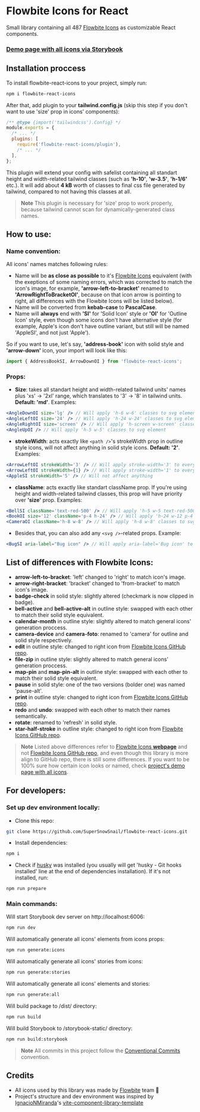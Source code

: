 # Flowbite Icons for React

Small library containing all 487 [Flowbite Icons](https://flowbite.com/icons/) as customizable React components.

### [Demo page with all icons via Storybook](https://flowbite-react-icons.vercel.app/)

## Installation proccess

To install flowbite-react-icons to your project, simply run:

```sh
npm i flowbite-react-icons
```

After that, add plugin to your **tailwind.config.js** (skip this step if you don't want to use 'size' prop in icons' components):

```js
/** @type {import('tailwindcss').Config} */
module.exports = {
  /* ... */
  plugins: [
    require('flowbite-react-icons/plugin'),
    /* ... */
  ],
};
```

This plugin will extend your config with safelist containing all standart height and width-related tailwind classes (such as **'h-10'**, **'w-3.5'**, **'h-1/6'** etc.). It will add about **4 kB** worth of classes to final css file generated by tailwind, compared to not having this classes at all.

> **Note**
> This plugin is necessary for 'size' prop to work properly, because tailwind cannot scan for dynamically-generated class names.

## How to use:

### Name convention:

All icons' names matches following rules:

- Name will be **as close as possible** to it's [Flowbite Icons](https://flowbite.com/icons/) equivalent (with the exeptions of some naming errors, which was corrected to match the icon's image, for example, **'arrow-left-to-bracket'** renamed to **'ArrowRightToBracketOI'**, because on that icon arrow is pointing to right, all differences with the Flowbite Icons will be listed below).
- Name will be converted from **kebab-case** to **PascalCase**.
- Name will **always** end with **'SI'** for 'Solid Icon' style or **'OI'** for 'Outline Icon' style, even though some icons don't have alternative style (for example, Apple's icon don't have outline variant, but still will be named 'AppleSI', and not just 'Apple').

So if you want to use, let's say, **'address-book'** icon with solid style and **'arrow-down'** icon, your import will look like this:

```jsx
import { AddressBookSI, ArrowDownOI } from 'flowbite-react-icons';
```

### Props:

- **Size**: takes all standart height and width-related tailwind units' names plus 'xs' -> '2xl' range, which translates to '3' -> '8' in tailwind units. **Default: 'md'**. Examples:

```jsx
<AngleDownOI size='lg' /> // Will apply 'h-6 w-6' classes to svg element
<AngleLeftOI size='24' /> // Will apply 'h-24 w-24' classes to svg element
<AngleRightOI size='screen' /> // Will apply 'h-screen w-screen' classes to svg element
<AngleUpOI /> // Will apply 'h-5 w-5' classes to svg element
```

- **strokeWidth**: acts exactly like `<path />`'s strokeWidth prop in outline style icons, will not affect anything in solid style icons. **Default: '2'**. Examples:

```jsx
<ArrowLeftOI strokeWidth='3' /> // Will apply stroke-width='3' to every path element inside svg element
<ArrowLeftOI strokeWidth={1} /> // Will apply stroke-width='1' to every path element inside svg element
<AppleSI strokeWidth='5' /> // Will not affect anything
```

- **className**: acts exactly like standart className prop. If you're using height and width-related tailwind classes, this prop will have priority over **'size'** prop. Examples:

```jsx
<BellSI className='text-red-500' /> // Will apply 'h-5 w-5 text-red-500' classes to svg element
<BookOI size='12' className='p-4 h-24' /> // Will apply 'h-24 w-12 p-4' classes to svg element
<CameraOI className='h-8 w-8' /> // Will apply 'h-8 w-8' classes to svg element
```

- Besides that, you can also add any `<svg />`-related props. Example:

```jsx
<BugSI aria-label="Bug icon" /> // Will apply aria-label='Bug icon' to svg element
```

## List of differences with Flowbite Icons:

- **arrow-left-to-bracket**: 'left' changed to 'right' to match icon's image.
- **arrow-right-bracket**: 'bracket' changed to 'from-bracket' to match icon's image.
- **badge-check** in solid style: slightly altered (checkmark is now clipped in badge).
- **bell-active** and **bell-active-alt** in outline style: swapped with each other to match their solid style equivalent.
- **calendar-month** in outline style: slightly altered to match general icons' generation proccess.
- **camera-device** and **camera-foto**: renamed to 'camera' for outline and solid style respectively.
- **edit** in outline style: changed to right icon from [Flowbite Icons GitHub repo](https://github.com/themesberg/flowbite-icons/blob/main/src/outline/general/edit.svg).
- **file-zip** in outline style: slightly altered to match general icons' generation proccess.
- **map-pin** and **map-pin-alt** in outline style: swapped with each other to match their solid style equivalent.
- **pause** in solid style: one of the two versions (bolder one) was named 'pause-alt'.
- **print** in outline style: changed to right icon from [Flowbite Icons GitHub repo](https://github.com/themesberg/flowbite-icons/blob/main/src/outline/general/printer.svg).
- **redo** and **undo**: swapped with each other to match their names semantically.
- **rotate**: renamed to 'refresh' in solid style.
- **star-half-stroke** in outline style: changed to right icon from [Flowbite Icons GitHub repo](https://github.com/themesberg/flowbite-icons/blob/main/src/outline/general/star-half-stroke.svg).

> **Note**
> Listed above differences refer to [Flowbite Icons **webpage**](https://flowbite.com/icons/) and not [Flowbite Icons GitHub repo](https://github.com/themesberg/flowbite-icons), and even though this library is more align to GitHub repo, there is still some differences. If you want to be 100% sure how certain icon looks or named, check [project's demo page with all icons](https://flowbite-react-icons.vercel.app/).

## For developers:

### Set up dev environment locally:

- Clone this repo:

```sh
git clone https://github.com/SuperSnowSnail/flowbite-react-icons.git
```

- Install dependencies:

```sh
npm i
```

- Check if [husky](https://typicode.github.io/husky/) was installed (you usually will get 'husky - Git hooks installed' line at the end of dependencies installation). If it's not installed, run:

```sh
npm run prepare
```

### Main commands:

Will start Storybook dev server on http://localhost:6006:

```sh
npm run dev
```

Will automatically generate all icons' elements from icons props:

```sh
npm run generate:icons
```

Will automatically generate all icons' stories from icons:

```sh
npm run generate:stories
```

Will automatically generate all icons' elements and stories:

```sh
npm run generate:all
```

Will build package to /dist/ directory:

```sh
npm run build
```

Will build Storybook to /storybook-static/ directory:

```sh
npm run build:storybook
```

> **Note**
> All commits in this project follow the [Conventional Commits](https://www.conventionalcommits.org/en/v1.0.0/) convention.

## Credits

- All icons used by this library was made by [Flowbite](https://flowbite.com/icons) team 💙
- Project's structure and dev environment was inspired by [IgnacioNMiranda](https://github.com/IgnacioNMiranda)'s [vite-component-library-template](https://github.com/IgnacioNMiranda/vite-component-library-template/)
